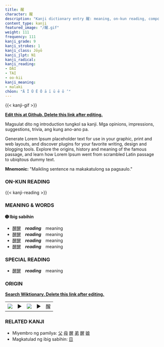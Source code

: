 ```yaml
---
title: 醒
character: 醒
description: "Kanji dictionary entry 醒: meaning, on-kun reading, compounds, origin, related kanji"
content_type: kanji
featured_image: "/醒.gif"
weight: 111
frequency: 111
kanji_grade: 9
kanji_strokes: 1
kanji_class: Jōyō
kanji_jlpt: N1
kanji_radical: 
kanji_reading: 
- DAI
- TAI
- oo-kii
kanji_meaning:
- malaki
chōon: "Ā Ī Ū Ē Ō ā ī ū ē ō ’"
---
```

[//]: # (Don't edit the line below. Kanji animated GIF code is automatically generated.)
{{< kanji-gif >}}

[//]: # (Edit below this line.)

**[Edit this at Github. Delete this link after editing.](https://github.com/tim0g/tim/tree/main/content/kanji/醒/index.md)**

Magsulat dito ng introduction tungkol sa kanji. Mga opinions, impressions, suggestions, trivia, ang kung ano-ano pa.

Generate Lorem Ipsum placeholder text for use in your graphic, print and web layouts, and discover plugins for your favorite writing, design and blogging tools. Explore the origins, history and meaning of the famous passage, and learn how Lorem Ipsum went from scrambled Latin passage to ubiqitous dummy text.
 
**Mnemonic:** "Maikling sentence na makakatulong sa pagsaulo."

### ON-KUN READING

[//]: # (Don't edit the line below. ON-KUN READING code is automatically generated.)
{{< kanji-reading >}}

### MEANING & WORDS

#### ➊ **Ibig sabihin**
  - [醒](../醒)[醒](../醒)　***reading***　meaning
  - [醒](../醒)[醒](../醒)　***reading***　meaning
  - [醒](../醒)[醒](../醒)　***reading***　meaning
  - [醒](../醒)[醒](../醒)　***reading***　meaning

### SPECIAL READING
  - [醒](../醒)[醒](../醒)　***reading***　meaning

### ORIGIN

**[Search Wiktionary. Delete this link after editing.](https://wiktionary.org/wiki/醒)**
<table class="kanji-table"><tr><td>
<img src="60px-醒-bronze.svg.png">
</td><td>▶</td><td>
<img src="60px-醒-oracle.svg.png">
</td><td>▶</td>
<td class="kanji-origin">醒</td>
</tr></table>

### RELATED KANJI
- Miyembro ng pamilya: [父](../父) [母](../母) [醒](../醒) [弟](../弟) [醒](../醒) [娘](../娘)
- Magkatulad ng ibig sabihin: [日](../日)

